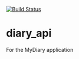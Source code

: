 [![Build Status](https://travis-ci.org/runor-thoughtstudio/diary_api.svg?branch=develop)](https://travis-ci.org/runor-thoughtstudio/diary_api)

# diary_api
For the MyDiary application
